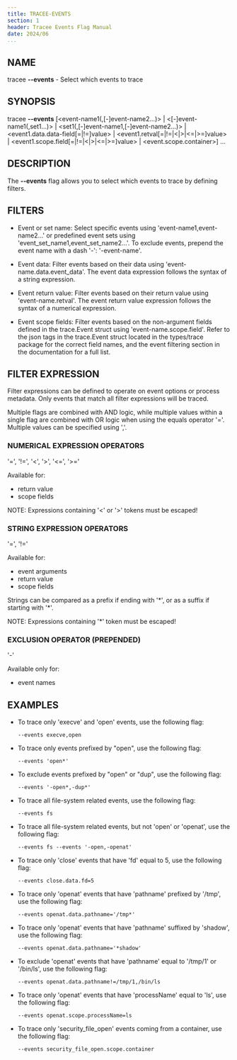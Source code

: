 ```yaml
---
title: TRACEE-EVENTS
section: 1
header: Tracee Events Flag Manual
date: 2024/06
...
```


## NAME

tracee **\-\-events** - Select which events to trace

## SYNOPSIS

tracee **\-\-events** [<event-name1(,[-]event-name2...)\> | <[-]event-name1(,set1...)\> | <set1(,[-]event-name1,[-]event-name2...)\> | <event1.data.data-field[=|!=]value\> | <event1.retval[=|!=|<|\>|<=|\>=]value\> | <event1.scope.field[=|!=|<|\>|<=|\>=]value\> | <event.scope.container\>] ...

## DESCRIPTION

The **\-\-events** flag allows you to select which events to trace by defining filters.

## FILTERS

- Event or set name: Select specific events using 'event-name1,event-name2...' or predefined event sets using 'event_set_name1,event_set_name2...'. To exclude events, prepend the event name with a dash '-': '-event-name'.

- Event data: Filter events based on their data using 'event-name.data.event_data'. The event data expression follows the syntax of a string expression.

- Event return value: Filter events based on their return value using 'event-name.retval'. The event return value expression follows the syntax of a numerical expression.

- Event scope fields: Filter events based on the non-argument fields defined in the trace.Event struct using 'event-name.scope.field'. Refer to the json tags in the trace.Event struct located in the types/trace package for the correct field names, and the event filtering section in the documentation for a full list.

## FILTER EXPRESSION

Filter expressions can be defined to operate on event options or process metadata. Only events that match all filter expressions will be traced.

Multiple flags are combined with AND logic, while multiple values within a single flag are combined with OR logic when using the equals operator '='. Multiple values can be specified using ','.

### NUMERICAL EXPRESSION OPERATORS

'=', '!=', '<', '\>', '<=', '\>='

Available for:

- return value
- scope fields

NOTE: Expressions containing '<' or '\>' tokens must be escaped!

### STRING EXPRESSION OPERATORS

'=', '!='

Available for:

- event arguments
- return value
- scope fields

Strings can be compared as a prefix if ending with '\*', or as a suffix if starting with '\*'.

NOTE: Expressions containing '\*' token must be escaped!

### EXCLUSION OPERATOR (PREPENDED)

'-'

Available only for:

- event names

## EXAMPLES

- To trace only 'execve' and 'open' events, use the following flag:

  ```console
  --events execve,open
  ```

- To trace only events prefixed by "open", use the following flag:

  ```console
  --events 'open*'
  ```

- To exclude events prefixed by "open" or "dup", use the following flag:

  ```console
  --events '-open*,-dup*'
  ```

- To trace all file-system related events, use the following flag:

  ```console
  --events fs
  ```

- To trace all file-system related events, but not 'open' or 'openat', use the following flag:

  ```console
  --events fs --events '-open,-openat'
  ```

- To trace only 'close' events that have 'fd' equal to 5, use the following flag:

  ```console
  --events close.data.fd=5
  ```

- To trace only 'openat' events that have 'pathname' prefixed by '/tmp', use the following flag:

  ```console
  --events openat.data.pathname='/tmp*'
  ```

- To trace only 'openat' events that have 'pathname' suffixed by 'shadow', use the following flag:

  ```console
  --events openat.data.pathname='*shadow'
  ```

- To exclude 'openat' events that have 'pathname' equal to '/tmp/1' or '/bin/ls', use the following flag:

  ```console
  --events openat.data.pathname!=/tmp/1,/bin/ls
  ```

- To trace only 'openat' events that have 'processName' equal to 'ls', use the following flag:

  ```console
  --events openat.scope.processName=ls
  ```

- To trace only 'security_file_open' events coming from a container, use the following flag:

  ```console
  --events security_file_open.scope.container
  ```

